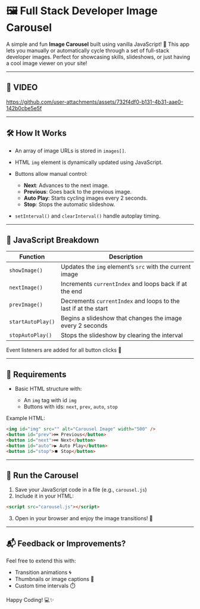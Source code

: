 
# 🖼️ Full Stack Developer Image Carousel

A simple and fun **Image Carousel** built using vanilla JavaScript! 🚀
This app lets you manually or automatically cycle through a set of full-stack developer images.
Perfect for showcasing skills, slideshows, or just having a cool image viewer on your site!

---

## 📸 VIDEO




https://github.com/user-attachments/assets/732f4df0-b131-4b31-aae0-142b0cbe5e5f











---

## 🛠️ How It Works

* An array of image URLs is stored in `images[]`.
* HTML `img` element is dynamically updated using JavaScript.
* Buttons allow manual control:

  * **Next**: Advances to the next image.
  * **Previous**: Goes back to the previous image.
  * **Auto Play**: Starts cycling images every 2 seconds.
  * **Stop**: Stops the automatic slideshow.
* `setInterval()` and `clearInterval()` handle autoplay timing.

---

## 🧠 JavaScript Breakdown

| Function          | Description                                                     |
| ----------------- | --------------------------------------------------------------- |
| `showImage()`     | Updates the `img` element’s `src` with the current image        |
| `nextImage()`     | Increments `currentIndex` and loops back if at the end          |
| `prevImage()`     | Decrements `currentIndex` and loops to the last if at the start |
| `startAutoPlay()` | Begins a slideshow that changes the image every 2 seconds       |
| `stopAutoPlay()`  | Stops the slideshow by clearing the interval                    |

Event listeners are added for all button clicks 🎯

---

## 🔧 Requirements

* Basic HTML structure with:

  * An `img` tag with id `img`
  * Buttons with ids: `next`, `prev`, `auto`, `stop`

Example HTML:

```html
<img id="img" src="" alt="Carousel Image" width="500" />
<button id="prev">⏮️ Previous</button>
<button id="next">⏭️ Next</button>
<button id="auto">▶️ Auto Play</button>
<button id="stop">⏹️ Stop</button>
```

---

## 🚀 Run the Carousel

1. Save your JavaScript code in a file (e.g., `carousel.js`)
2. Include it in your HTML:

```html
<script src="carousel.js"></script>
```

3. Open in your browser and enjoy the image transitions! 🎉

---

## 📬 Feedback or Improvements?

Feel free to extend this with:

* Transition animations 🌀
* Thumbnails or image captions 📑
* Custom time intervals ⏱️

Happy Coding! 💻✨


